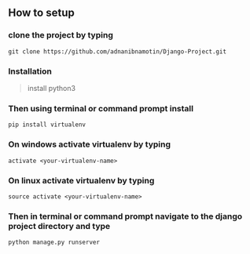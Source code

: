 ## How to setup

### clone the project by typing
`git clone https://github.com/adnanibnamotin/Django-Project.git`

### Installation
> install python3

### Then using terminal or command prompt install
`pip install virtualenv`

### On windows activate virtualenv by typing
`activate <your-virtualenv-name>`

### On linux activate virtualenv by typing
`source activate <your-virtualenv-name>`

### Then in terminal or command prompt navigate to the django project directory and type
`python manage.py runserver`
